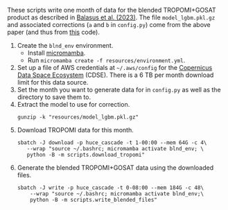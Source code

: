 These scripts write one month of data for the blended TROPOMI+GOSAT product as described in [Balasus et al. (2023)](https://doi.org/10.5194/amt-16-3787-2023). The file `model_lgbm.pkl.gz` and associated corrections (`a` and `b` in `config.py`) come from the above paper (and thus from [this](https://github.com/nicholasbalasus/blended_tropomi_gosat_methane) code).

1. Create the `blnd_env` environment.
    - Install [micromamba](https://mamba.readthedocs.io/en/latest/installation/micromamba-installation.html).
    - Run `micromamba create -f resources/environment.yml`.
2. Set up a file of AWS credentials at `~/.aws/config` for the [Copernicus Data Space Ecosystem](https://documentation.dataspace.copernicus.eu/APIs/S3.html) (CDSE). There is a 6 TB per month download limit for this data source.
3. Set the month you want to generate data for in `config.py` as well as the directory to save them to.
4. Extract the model to use for correction.
    ```
    gunzip -k "resources/model_lgbm.pkl.gz"
    ```
5. Download TROPOMI data for this month.
    ```
    sbatch -J download -p huce_cascade -t 1-00:00 --mem 64G -c 4\
       --wrap "source ~/.bashrc; micromamba activate blnd_env; \
       python -B -m scripts.download_tropomi"
    ```
6. Generate the blended TROPOMI+GOSAT data using the downloaded files.
    ```
    sbatch -J write -p huce_cascade -t 0-08:00 --mem 184G -c 48\
        --wrap "source ~/.bashrc; micromamba activate blnd_env;\
        python -B -m scripts.write_blended_files"
    ```